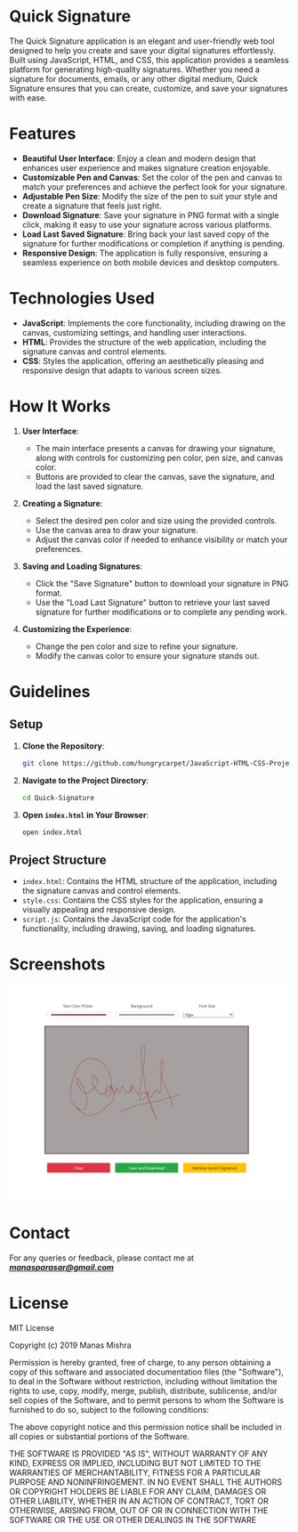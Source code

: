 # Quick Signature

The Quick Signature application is an elegant and user-friendly web tool designed to help you create and save your digital signatures effortlessly. Built using JavaScript, HTML, and CSS, this application provides a seamless platform for generating high-quality signatures. Whether you need a signature for documents, emails, or any other digital medium, Quick Signature ensures that you can create, customize, and save your signatures with ease.

# Features
* **Beautiful User Interface**: Enjoy a clean and modern design that enhances user experience and makes signature creation enjoyable.
* **Customizable Pen and Canvas**: Set the color of the pen and canvas to match your preferences and achieve the perfect look for your signature.
* **Adjustable Pen Size**: Modify the size of the pen to suit your style and create a signature that feels just right.
* **Download Signature**: Save your signature in PNG format with a single click, making it easy to use your signature across various platforms.
* **Load Last Saved Signature**: Bring back your last saved copy of the signature for further modifications or completion if anything is pending.
* **Responsive Design**: The application is fully responsive, ensuring a seamless experience on both mobile devices and desktop computers.

# Technologies Used
* **JavaScript**: Implements the core functionality, including drawing on the canvas, customizing settings, and handling user interactions.
* **HTML**: Provides the structure of the web application, including the signature canvas and control elements.
* **CSS**: Styles the application, offering an aesthetically pleasing and responsive design that adapts to various screen sizes.

# How It Works
1. **User Interface**:
    * The main interface presents a canvas for drawing your signature, along with controls for customizing pen color, pen size, and canvas color.
    * Buttons are provided to clear the canvas, save the signature, and load the last saved signature.

2. **Creating a Signature**:
    * Select the desired pen color and size using the provided controls.
    * Use the canvas area to draw your signature.
    * Adjust the canvas color if needed to enhance visibility or match your preferences.

3. **Saving and Loading Signatures**:
    * Click the "Save Signature" button to download your signature in PNG format.
    * Use the "Load Last Signature" button to retrieve your last saved signature for further modifications or to complete any pending work.

4. **Customizing the Experience**:
    * Change the pen color and size to refine your signature.
    * Modify the canvas color to ensure your signature stands out.

# Guidelines
## Setup
1. **Clone the Repository**:
    ```bash
    git clone https://github.com/hungrycarpet/JavaScript-HTML-CSS-Projects.git
    ```
2. **Navigate to the Project Directory**:
    ```bash
    cd Quick-Signature
    ```
3. **Open `index.html` in Your Browser**:
    ```bash
    open index.html
    ```

## Project Structure
* `index.html`: Contains the HTML structure of the application, including the signature canvas and control elements.
* `style.css`: Contains the CSS styles for the application, ensuring a visually appealing and responsive design.
* `script.js`: Contains the JavaScript code for the application's functionality, including drawing, saving, and loading signatures.

# Screenshots
![Quick Signature Interface](assets/screenshot-1.png "Quick Signature Interface")

# Contact
For any queries or feedback, please contact me at ***manasparasar@gmail.com***

# License
MIT License

Copyright (c) 2019 Manas Mishra

Permission is hereby granted, free of charge, to any person obtaining a copy
of this software and associated documentation files (the "Software"), to deal
in the Software without restriction, including without limitation the rights
to use, copy, modify, merge, publish, distribute, sublicense, and/or sell
copies of the Software, and to permit persons to whom the Software is
furnished to do so, subject to the following conditions:

The above copyright notice and this permission notice shall be included in all
copies or substantial portions of the Software.

THE SOFTWARE IS PROVIDED "AS IS", WITHOUT WARRANTY OF ANY KIND, EXPRESS OR
IMPLIED, INCLUDING BUT NOT LIMITED TO THE WARRANTIES OF MERCHANTABILITY,
FITNESS FOR A PARTICULAR PURPOSE AND NONINFRINGEMENT. IN NO EVENT SHALL THE
AUTHORS OR COPYRIGHT HOLDERS BE LIABLE FOR ANY CLAIM, DAMAGES OR OTHER
LIABILITY, WHETHER IN AN ACTION OF CONTRACT, TORT OR OTHERWISE, ARISING FROM,
OUT OF OR IN CONNECTION WITH THE SOFTWARE OR THE USE OR OTHER DEALINGS IN THE
SOFTWARE
